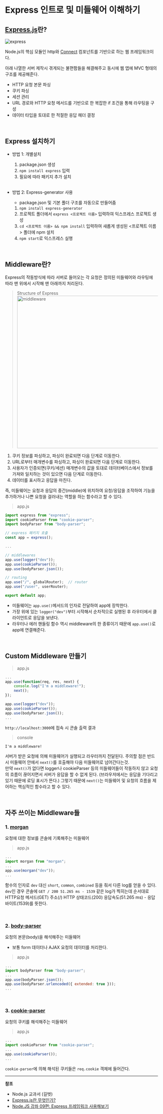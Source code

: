 # Express 인트로 및 미들웨어 이해하기

## [Express.js](http://expressjs.com/)란?

<img src="https://miro.medium.com/max/365/1*d2zLEjERsrs1Rzk_95QU9A.png" alt="express" />

Node.js의 핵심 모듈인 http와 [Connect](https://github.com/senchalabs/connect#readme) 컴포넌트를 기반으로 하는 웹 프레임워크이다.

아래 나열한 서버 제작시 겪게되는 불편함들을 해결해주고 동시에 웹 앱에 MVC 형태의 구조를 제공해준다.

- HTTP 요청 본문 파싱
- 쿠키 파싱
- 세션 관리
- URL 경로와 HTTP 요청 메서드를 기반으로 한 복잡한 if 조건을 통해 라우팅을 구성
- 데이터 타입을 토대로 한 적절한 응답 헤더 결정

<br />

## Express 설치하기

- 방법 1: 개별설치

  1. package.json 생성
  2. `npm install express` 입력
  3. 필요에 따라 패키지 추가 설치

  <br />

- 방법 2: Express-generator 사용
  - package.json 및 기본 폴더 구조를 자동으로 만들어줌
  1. `npm install express-generator`
  2. 프로젝트 폴더에서 `express <프로젝트 이름>` 입력하여 익스프레스 프로젝트 생성
  3. `cd <프로젝트 이름> && npm install` 입력하여 새롭게 생성된 <프로젝트 이름> 폴더에 npm 설치
  4. `npm start`로 익스프레스 실행

<br />

## Middleware란?

Express의 작동방식에 따라 서버로 들어오는 각 요청은 정의된 미들웨어와 라우팅에 따라 맨 위에서 시작해 맨 아래까지 처리된다.

> Structure of Express
> <img src="https://devopedia.org/images/article/157/3224.1551338491.png" alt="middleware" width="500"/>

1. 쿠키 정보를 파싱하고, 파싱이 완료되면 다음 단계로 이동한다.
2. URL로부터 매개변수를 파싱하고, 파싱이 완료되면 다음 단계로 이동한다.
3. 사용자가 인증되면(쿠키/세션) 매개변수의 값을 토대로 데이터베이스에서 정보를 가져와 일치하는 것이 있으면 다음 단계로 이동한다.
4. 데이터를 표시하고 응답을 마친다.

즉, 미들웨어는 요청과 응답의 중간(middle)에 위치하여 요청/응답을 조작하여 기능을 추가하거나 나쁜 요청을 걸러내는 역할을 하는 함수라고 할 수 있다.

> app.js

```js
import express from "express";
import cookieParser from "cookie-parser";
import bodyParser from "body-parser";

// express 패키지 호출
const app = express();

...

// middlewares
app.use(logger("dev"));
app.use(cookieParser());
app.use(bodyParser.json());

// routing
app.use("/", globalRouter);  // router
app.use("/user", userRouter);

export default app;
```

- 미들웨어는 `app.use()`메서드의 인자로 전달하여 app에 장착한다.
- 가장 위에 있는 `logger("dev")`부터 시작해서 순차적으로 실행된 후 라우터에서 클라이언트로 응답을 보낸다.
- 라우터나 에러 핸들링 함수 역시 middleware의 한 종류이기 때문에 `app.use()`로 app에 연결해준다.

<br />

## Custom Middleware 만들기

> app.js

```js
...
app.use(function(req, res, next) {
    console.log("I'm a middleware!");
    next();
});

app.use(logger("dev"));
app.use(cookieParser());
app.use(bodyParser.json());
...
```

`http://localhost:3000`에 접속 시 콘솔 출력 결과

> console

```
I'm a middleware!
```

서버가 받은 요청에 의해 미들웨어가 실행되고 라우터까지 전달된다.
주의할 점은 반드시 미들웨어 안에서 `next()`를 호출해야 다음 미들웨어로 넘어간다는것.  
만약 `next()`가 없다면 logger나 cookieParser 등의 미들웨어들이 작동하지 않고 요청의 흐름이 끊어지면서 서버가 응답을 할 수 없게 된다. (브라우저에서는 응답을 기다리고 있기 때문에 로딩 표시가 뜬다.) 그렇기 때문에 `next()`는 미들웨어 및 요청의 흐름을 제어하는 핵심적인 함수라고 할 수 있다.

<br />

## 자주 쓰이는 Middleware들

### 1. [morgan](https://www.npmjs.com/package/morgan)

요청에 대한 정보를 콘솔에 기록해주는 미들웨어

> app.js

```js
...
import morgan from "morgan";
...
app.use(morgan("dev"));
...
```

함수의 인자로 `dev` 대신 `short`, `common`, `combined` 등을 줘서 다른 log를 얻을 수 있다. `dev`인 경우 콘솔에 `GET / 200 51.265 ms - 1539` 같은 log가 찍히는데 순서대로 HTTP요청 메서드(GET) 주소(/) HTTP 상태코드(200) 응답속도(51.265 ms) - 응답바이트(1539)를 뜻한다.

<br />

### 2. [body-parser](https://www.npmjs.com/package/body-parser)

요청의 본문(body)을 해석해주는 미들웨어

- 보통 form 데이터나 AJAX 요청의 데이터를 처리한다.

> app.js

```js
...
import bodyParser from "body-parser";
...
app.use(bodyParser.json());
app.use(bodyParser.urlencoded({ extended: true }));
...
```

<br />

### 3. [cookie-parser](https://www.npmjs.com/package/cookie-parser)

요청의 쿠키를 해석해주는 미들웨어

> app.js

```js
...
import cookieParser from "cookie-parser";
...
app.use(cookieParser());
...
```

`cookie-parser`에 의해 해석된 쿠키들은 `req.cookie` 객체에 들어간다.

---

**참조**

- Node.js 교과서 (길벗)
- [Express.js란 무엇인가?](https://wikibook.co.kr/article/what-is-expressjs/)
- [Node.JS 강좌 09편: Express 프레임워크 사용해보기](https://velopert.com/294)
